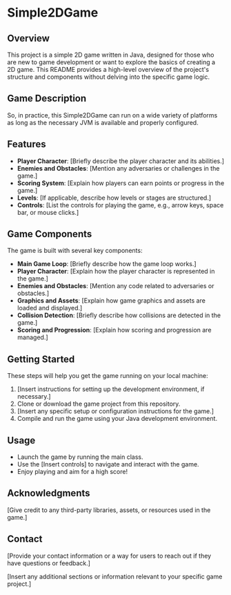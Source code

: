 # Simple2DGame

## Overview

This project is a simple 2D game written in Java, designed for those who are new to game development or want to explore the basics of creating a 2D game. This README provides a high-level overview of the project's structure and components without delving into the specific game logic.

## Game Description

So, in practice, this Simple2DGame can run on a wide variety of platforms as long as the necessary JVM is available and properly configured.

## Features

- **Player Character**: [Briefly describe the player character and its abilities.]
- **Enemies and Obstacles**: [Mention any adversaries or challenges in the game.]
- **Scoring System**: [Explain how players can earn points or progress in the game.]
- **Levels**: [If applicable, describe how levels or stages are structured.]
- **Controls**: [List the controls for playing the game, e.g., arrow keys, space bar, or mouse clicks.]

## Game Components

The game is built with several key components:

- **Main Game Loop**: [Briefly describe how the game loop works.]
- **Player Character**: [Explain how the player character is represented in the game.]
- **Enemies and Obstacles**: [Mention any code related to adversaries or obstacles.]
- **Graphics and Assets**: [Explain how game graphics and assets are loaded and displayed.]
- **Collision Detection**: [Briefly describe how collisions are detected in the game.]
- **Scoring and Progression**: [Explain how scoring and progression are managed.]

## Getting Started

These steps will help you get the game running on your local machine:

1. [Insert instructions for setting up the development environment, if necessary.]
2. Clone or download the game project from this repository.
3. [Insert any specific setup or configuration instructions for the game.]
4. Compile and run the game using your Java development environment.

## Usage

- Launch the game by running the main class.
- Use the [Insert controls] to navigate and interact with the game.
- Enjoy playing and aim for a high score!

## Acknowledgments

[Give credit to any third-party libraries, assets, or resources used in the game.]

## Contact

[Provide your contact information or a way for users to reach out if they have questions or feedback.]

[Insert any additional sections or information relevant to your specific game project.]
